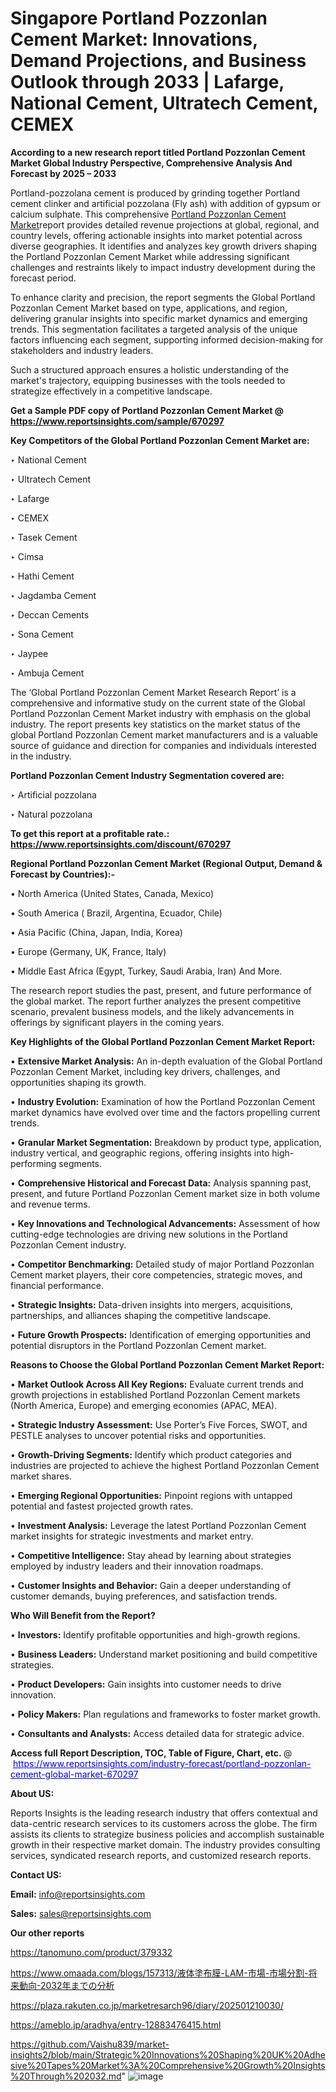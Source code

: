 # Singapore Portland Pozzonlan Cement Market: Innovations, Demand Projections, and Business Outlook through 2033 | Lafarge, National Cement, Ultratech Cement, CEMEX

<strong>According to a new research report titled Portland Pozzonlan Cement Market Global Industry Perspective, Comprehensive Analysis And Forecast by 2025 – 2033</strong>

Portland-pozzolana cement is produced by grinding together Portland cement clinker and artificial pozzolana (Fly ash) with addition of gypsum or calcium sulphate. This comprehensive <a href=https://www.reportsinsights.com/sample/670297>Portland Pozzonlan Cement Market</a>report provides detailed revenue projections at global, regional, and country levels, offering actionable insights into market potential across diverse geographies. It identifies and analyzes key growth drivers shaping the Portland Pozzonlan Cement Market while addressing significant challenges and restraints likely to impact industry development during the forecast period.

To enhance clarity and precision, the report segments the Global Portland Pozzonlan Cement Market based on type, applications, and region, delivering granular insights into specific market dynamics and emerging trends. This segmentation facilitates a targeted analysis of the unique factors influencing each segment, supporting informed decision-making for stakeholders and industry leaders.

Such a structured approach ensures a holistic understanding of the market's trajectory, equipping businesses with the tools needed to strategize effectively in a competitive landscape.

<strong>Get a Sample PDF copy of Portland Pozzonlan Cement Market </strong><strong>@<a href=https://www.reportsinsights.com/sample/670297 style=color:#0000ff;> https://www.reportsinsights.com/sample/670297</a></strong></font>

<strong>Key Competitors of the Global Portland Pozzonlan Cement Market are:</strong>

‣ National Cement

‣ Ultratech Cement

‣ Lafarge

‣ CEMEX

‣ Tasek Cement

‣ Cimsa

‣ Hathi Cement

‣ Jagdamba Cement

‣ Deccan Cements

‣ Sona Cement

‣ Jaypee

‣ Ambuja Cement

The ‘Global Portland Pozzonlan Cement Market Research Report’ is a comprehensive and informative study on the current state of the Global Portland Pozzonlan Cement Market industry with emphasis on the global industry. The report presents key statistics on the market status of the global Portland Pozzonlan Cement market manufacturers and is a valuable source of guidance and direction for companies and individuals interested in the industry.

<strong>Portland Pozzonlan Cement Industry Segmentation covered are:</strong>

‣ Artificial pozzolana

‣ Natural pozzolana

<strong>To get this report at a profitable rate.: <a href=https://www.reportsinsights.com/discount/670297 style=color:#0000ff;>https://www.reportsinsights.com/discount/670297</a></strong></font>

<strong>Regional Portland Pozzonlan Cement Market (Regional Output, Demand &amp; Forecast by Countries):-</strong>

• North America (United States, Canada, Mexico)

• South America ( Brazil, Argentina, Ecuador, Chile)

• Asia Pacific (China, Japan, India, Korea)

• Europe (Germany, UK, France, Italy)

• Middle East Africa (Egypt, Turkey, Saudi Arabia, Iran) And More.

The research report studies the past, present, and future performance of the global market. The report further analyzes the present competitive scenario, prevalent business models, and the likely advancements in offerings by significant players in the coming years.

<strong>Key Highlights of the Global Portland Pozzonlan Cement Market Report:</strong>

• <strong>Extensive Market Analysis:</strong> An in-depth evaluation of the Global Portland Pozzonlan Cement Market, including key drivers, challenges, and opportunities shaping its growth.

• <strong>Industry Evolution:</strong> Examination of how the Portland Pozzonlan Cement market dynamics have evolved over time and the factors propelling current trends.

• <strong>Granular Market Segmentation:</strong> Breakdown by product type, application, industry vertical, and geographic regions, offering insights into high-performing segments.

• <strong>Comprehensive Historical and Forecast Data:</strong> Analysis spanning past, present, and future Portland Pozzonlan Cement market size in both volume and revenue terms.

• <strong>Key Innovations and Technological Advancements:</strong> Assessment of how cutting-edge technologies are driving new solutions in the Portland Pozzonlan Cement industry.

• <strong>Competitor Benchmarking:</strong> Detailed study of major Portland Pozzonlan Cement market players, their core competencies, strategic moves, and financial performance.

• <strong>Strategic Insights:</strong> Data-driven insights into mergers, acquisitions, partnerships, and alliances shaping the competitive landscape.

• <strong>Future Growth Prospects:</strong> Identification of emerging opportunities and potential disruptors in the Portland Pozzonlan Cement market.

<strong>Reasons to Choose the Global Portland Pozzonlan Cement Market Report:</strong>

• <strong>Market Outlook Across All Key Regions:</strong> Evaluate current trends and growth projections in established Portland Pozzonlan Cement markets (North America, Europe) and emerging economies (APAC, MEA).

• <strong>Strategic Industry Assessment:</strong> Use Porter’s Five Forces, SWOT, and PESTLE analyses to uncover potential risks and opportunities.

• <strong>Growth-Driving Segments:</strong> Identify which product categories and industries are projected to achieve the highest Portland Pozzonlan Cement market shares.

• <strong>Emerging Regional Opportunities:</strong> Pinpoint regions with untapped potential and fastest projected growth rates.

• <strong>Investment Analysis:</strong> Leverage the latest Portland Pozzonlan Cement market insights for strategic investments and market entry.

• <strong>Competitive Intelligence:</strong> Stay ahead by learning about strategies employed by industry leaders and their innovation roadmaps.

• <strong>Customer Insights and Behavior:</strong> Gain a deeper understanding of customer demands, buying preferences, and satisfaction trends.

<strong>Who Will Benefit from the Report?</strong>

• <strong>Investors:</strong> Identify profitable opportunities and high-growth regions.

• <strong>Business Leaders:</strong> Understand market positioning and build competitive strategies.

• <strong>Product Developers:</strong> Gain insights into customer needs to drive innovation.

• <strong>Policy Makers:</strong> Plan regulations and frameworks to foster market growth.

• <strong>Consultants and Analysts:</strong> Access detailed data for strategic advice.
</ul>
<strong>Access full Report Description, TOC, Table of Figure, Chart, etc. </strong>@  <a href=https://www.reportsinsights.com/industry-forecast/portland-pozzonlan-cement-global-market-670297 style=color:#0000ff;>https://www.reportsinsights.com/industry-forecast/portland-pozzonlan-cement-global-market-670297</a></font>

<strong><strong>About US</strong>:</strong>

Reports Insights is the leading research industry that offers contextual and data-centric research services to its customers across the globe. The firm assists its clients to strategize business policies and accomplish sustainable growth in their respective market domain. The industry provides consulting services, syndicated research reports, and customized research reports.

<strong>Contact US:</strong>

<p class=""""><b>Email:</b> <a href=mailto:info@reportsinsights.com>info@reportsinsights.com</a></p>
<p class=""""><b>Sales:</b> <a href=mailto:sales@reportsinsights.com>sales@reportsinsights.com</a></p>

<strong>Our other reports</strong>

<a href=https://tanomuno.com/product/379332>https://tanomuno.com/product/379332</a>

<a href=https://www.omaada.com/blogs/157313/液体塗布膜-LAM-市場-市場分割-将来動向-2032年までの分析>https://www.omaada.com/blogs/157313/液体塗布膜-LAM-市場-市場分割-将来動向-2032年までの分析</a>

<a href=https://plaza.rakuten.co.jp/marketresarch96/diary/202501210030/>https://plaza.rakuten.co.jp/marketresarch96/diary/202501210030/</a>

<a href=https://ameblo.jp/aradhya/entry-12883476415.html>https://ameblo.jp/aradhya/entry-12883476415.html</a>

<a href=https://github.com/Vaishu839/market-insights2/blob/main/Strategic%20Innovations%20Shaping%20UK%20Adhesive%20Tapes%20Market%3A%20Comprehensive%20Growth%20Insights%20Through%202032.md>https://github.com/Vaishu839/market-insights2/blob/main/Strategic%20Innovations%20Shaping%20UK%20Adhesive%20Tapes%20Market%3A%20Comprehensive%20Growth%20Insights%20Through%202032.md</a>"
![image](https://github.com/user-attachments/assets/6263401c-3f54-4925-b250-9935338fdf67)

